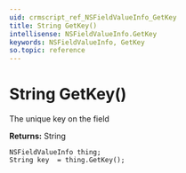 ```yaml
---
uid: crmscript_ref_NSFieldValueInfo_GetKey
title: String GetKey()
intellisense: NSFieldValueInfo.GetKey
keywords: NSFieldValueInfo, GetKey
so.topic: reference
---
```


# String GetKey()

The unique key on the field

**Returns:** String

```crmscript
NSFieldValueInfo thing;
String key  = thing.GetKey();
```

